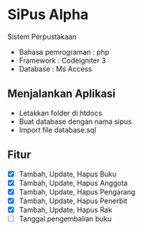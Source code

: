 # SiPus Alpha
Sistem Perpustakaan

- Bahasa pemrograman : php
- Framework : Codeigniter 3
- Database : Ms Access

## Menjalankan Aplikasi
- Letakkan folder di htdocs
- Buat database dengan nama sipus 
- Import file database.sql

## Fitur
- [x] Tambah, Update, Hapus Buku
- [x] Tambah, Update, Hapus Anggota
- [x] Tambah, Update, Hapus Pengarang
- [x] Tambah, Update, Hapus Penerbit
- [x] Tambah, Update, Hapus Rak
- [ ] Tanggal pengembalian buku
